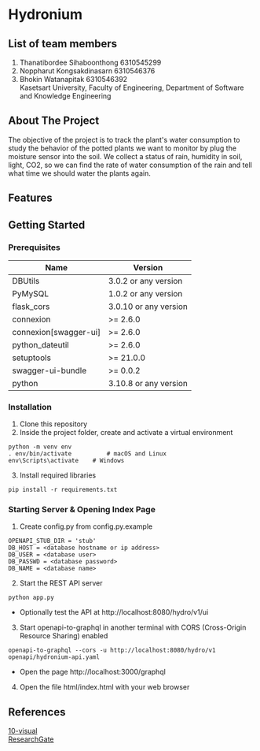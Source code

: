 # Hydronium

## List of team members
1. Thanatibordee Sihaboonthong 6310545299
2. Noppharut Kongsakdinasarn 6310546376
3. Bhokin Watanapitak 6310546392  
Kasetsart University, Faculty of Engineering, Department of Software and Knowledge Engineering 

## About The Project

The objective of the project is to track the plant's water consumption to study the behavior of the potted plants we want to monitor by plug the moisture sensor into the soil. We collect a status of rain, humidity in soil, light, CO2, so we can find the rate of water consumption of the rain and tell what time we should water the plants again. 

## Features

## Getting Started

### Prerequisites

| Name | Version |
|------|---------|
| DBUtils | 3.0.2 or any version |
| PyMySQL | 1.0.2 or any version |
| flask_cors | 3.0.10 or any version |
| connexion | >= 2.6.0 |
| connexion[swagger-ui] | >= 2.6.0 |
| python_dateutil | >= 2.6.0 |
| setuptools | >= 21.0.0 |
| swagger-ui-bundle | >= 0.0.2 |
| python | 3.10.8 or any version |

### Installation
1. Clone this repository
2. Inside the project folder, create and activate a virtual environment
```
python -m venv env
. env/bin/activate          # macOS and Linux
env\Scripts\activate    # Windows
```
3. Install required libraries
```
pip install -r requirements.txt
```

### Starting Server & Opening Index Page
1. Create config.py from config.py.example
```
OPENAPI_STUB_DIR = 'stub'
DB_HOST = <database hostname or ip address>
DB_USER = <database user>
DB_PASSWD = <database password>
DB_NAME = <database name>
```
2. Start the REST API server
```
python app.py
```
- Optionally test the API at http://localhost:8080/hydro/v1/ui

3. Start openapi-to-graphql in another terminal with CORS (Cross-Origin Resource Sharing) enabled
```
openapi-to-graphql --cors -u http://localhost:8080/hydro/v1 openapi/hydronium-api.yaml
```
- Open the page http://localhost:3000/graphql

4. Open the file html/index.html with your web browser


## References 
[10-visual](https://drive.google.com/file/d/1-hcvErypZvDCqL4tIDZYygWmtYvk6HU7/view)  
[ResearchGate](https://www.researchgate.net/post/How-can-I-convert-Satellite-Soil-Moisture-data-m3-m3-into-mm)

